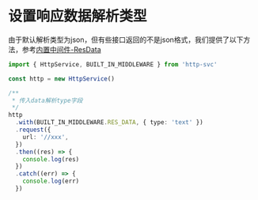 # 设置响应数据解析类型 <Badge type="warning" text="操作指南" />

由于默认解析类型为json，但有些接口返回的不是json格式，我们提供了以下方法，参考[内置中间件-ResData](../../reference/interface-middleware-builtin.md)

```ts
import { HttpService, BUILT_IN_MIDDLEWARE } from 'http-svc'

const http = new HttpService()

/**
 * 传入data解析type字段
 */
http
  .with(BUILT_IN_MIDDLEWARE.RES_DATA, { type: 'text' })
  .request({
    url: '//xxx',
  })
  .then((res) => {
    console.log(res)
  })
  .catch((err) => {
    console.log(err)
  })
```
